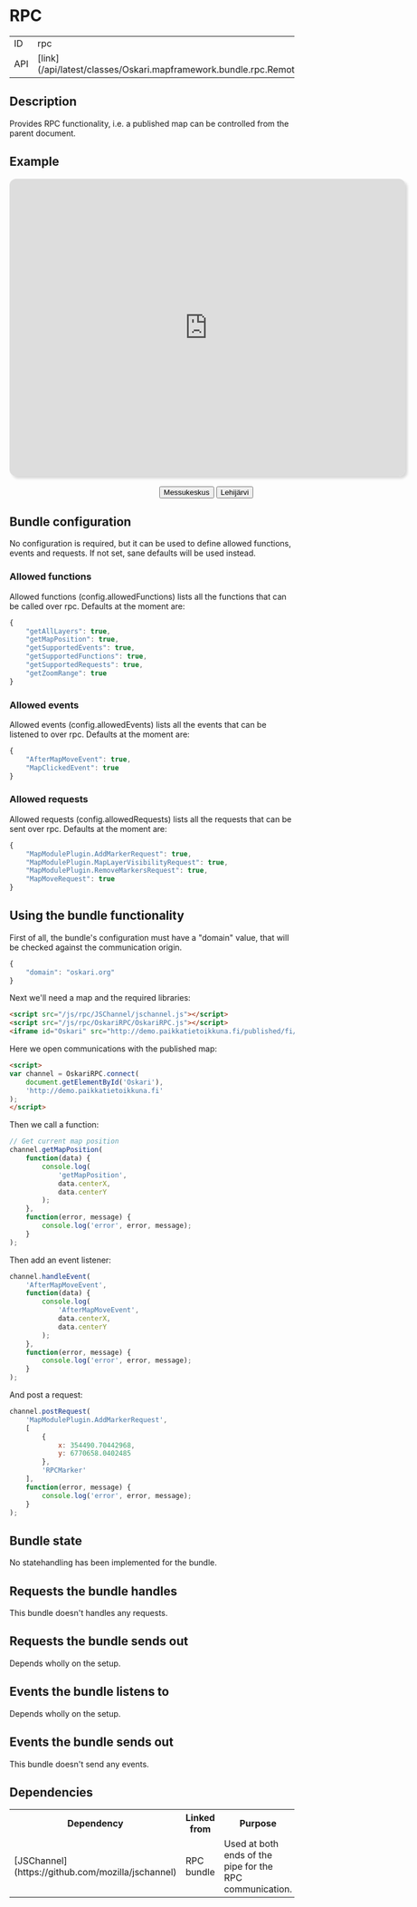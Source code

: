 # RPC

<table class="table">
  <tr>
    <td>ID</td><td>rpc</td>
  </tr>
  <tr>
    <td>API</td><td>[link](/api/latest/classes/Oskari.mapframework.bundle.rpc.RemoteProcedureCallInstance.html)</td>
  </tr>
</table>

## Description

Provides RPC functionality, i.e. a published map can be controlled from the parent document.

## Example

<script src="/js/rpc/JSChannel/jschannel.js"></script>
<script src="/js/rpc/OskariRPC/OskariRPC.js"></script>
<style>
    iframe {
        background-clip: padding-box;
        border: none;
        border-radius: 12px;
        box-shadow: 4px 4px 4px rgba(0, 0, 0, 0.15);
        clear: both;
        display: block;
        margin-bottom: 12px;
        width: 700px;
        height: 525px;
    }
    #rpcControls {
        text-align: center;
        width: 700px;   
    }

    #rpcControls button, #rpcControls output, #rpcControls input {
        display: inline-block;
        margin-top: 6px;
    }
</style>
<iframe id="Oskari" src="http://demo.paikkatietoikkuna.fi/published/fi/8184"></iframe>
<div id="rpcControls">
    <button id="helsinki">Messukeskus</button>
    <button id="lehka">Lehijärvi</button>
    <output id="coords"></output>
</div>
<script>
    var channel = OskariRPC.connect(
            document.getElementById('Oskari'),
            'http://demo.paikkatietoikkuna.fi'
        ),
        coords = document.getElementById('coords'),
        setCoords = function(x, y) {
            coords.textContent = x + ', ' + y;
        },
        moveMap = function(centerX, centerY, zoomLevel) {
            channel.postRequest(
                'MapMoveRequest',
                [
                    centerX,
                    centerY,
                    zoomLevel === undefined ? 9 : zoomLevel
                ],
                function(data) {
                    console.log('MapMoveRequest posted');
                },
                function(error, message) {
                    console.log('error', error, message);
                }
            );
        },
        zoombar;

    channel.getZoomRange(
        function(data) {
            zoombar = document.createElement('input');
            zoombar.type = 'range';
            zoombar.min = data.min;
            zoombar.max = data.max;
            zoombar.value = data.current;
            zoombar.onchange = function(event) {
                var zoomLevel = this.value;
                // There's no setZoomLevel for now, so we use MapMoveRequest with
                // getMapPosition's x and y coords
                channel.getMapPosition(
                    function(data) {
                        console.log('getMapPosition', JSON.stringify(data));
                        moveMap(data.centerX, data.centerY, zoomLevel);
                    },
                    function(error, message) {
                        console.log('error', error, message);
                    }
                );
            };
            document.getElementById('rpcControls').appendChild(zoombar);
        },
        function(error, message) {
            console.log('error', error, message);
        }
    );

    // Get current map position
    channel.getMapPosition(
        function(data) {
            console.log('getMapPosition', JSON.stringify(data));
            setCoords(data.centerX, data.centerY);
        },
        function(error, message) {
            console.log('error', error, message);
        }
    );

    channel.getAllLayers(
        function(data) {
            console.log('getAllLayers', JSON.stringify(data));
            // Layer names aren't available through RPC as it might contain sensitive data
            var localization = {
                '24': 'Ortokuvat',
                'base_2': 'Maastokartta',
                'base_35': 'Taustakarttasarja'
            };
            data.forEach(function(layer) {
                var layerButton = document.createElement('button');
                layerButton.id = layer.id;
                layerButton.textContent = localization[layer.id];
                layerButton.onclick = function() {
                    var lid = this.id;
                    console.log('Showing layer ' + localization[lid]);
                    data.forEach(function(l) {
                        channel.postRequest(
                            'MapModulePlugin.MapLayerVisibilityRequest',
                            [
                                l.id,
                                l.id + '' === lid
                            ]
                        );
                    });
                };
                document.getElementById('rpcControls').appendChild(layerButton);
            });
        },
        function(error, message) {
            console.log('error', error, message);
        }
    );

    channel.handleEvent(
        'AfterMapMoveEvent',
        function(data) {
            console.log('AfterMapMoveEvent', JSON.stringify(data));
            setCoords(data.centerX, data.centerY);
            if (zoombar) {
                zoombar.value = data.zoom;
            }
        },
        function(error, message) {
            console.log('error', error, message);
        }
    );

    channel.handleEvent(
        'MapClickedEvent',
        function(data) {
            console.log('MapClickedEvent', JSON.stringify(data));
            channel.postRequest(
                'MapModulePlugin.AddMarkerRequest', [{
                        x: data.lon,
                        y: data.lat
                    },
                    'RPCMarker'
                ],
                function(error, message) {
                    console.log('error', error, message);
                }
            );
        },
        function(error, message) {
            console.log('error', error, message);
        }
    );

    document.getElementById('lehka').onclick = function() {
        console.log('Lehijärvi');
        moveMap(354490.70442968, 6770658.0402485);
    };

    document.getElementById('helsinki').onclick = function() {
        console.log('Messukeskus');
        moveMap(385597.68323541, 6675813.1806321);
    };
</script>

## Bundle configuration

No configuration is required, but it can be used to define allowed functions,
events and requests.
If not set, sane defaults will be used instead.

### Allowed functions

Allowed functions (config.allowedFunctions) lists all the functions that can be called over rpc.
Defaults at the moment are:
```javascript
{
    "getAllLayers": true,
    "getMapPosition": true,
    "getSupportedEvents": true,
    "getSupportedFunctions": true,
    "getSupportedRequests": true,
    "getZoomRange": true
}
```

### Allowed events

Allowed events (config.allowedEvents) lists all the events that can be listened to over rpc.
Defaults at the moment are:
```javascript
{
    "AfterMapMoveEvent": true,
    "MapClickedEvent": true
}
```

### Allowed requests

Allowed requests (config.allowedRequests) lists all the requests that can be sent over rpc.
Defaults at the moment are:
```javascript
{
    "MapModulePlugin.AddMarkerRequest": true,
    "MapModulePlugin.MapLayerVisibilityRequest": true,
    "MapModulePlugin.RemoveMarkersRequest": true,
    "MapMoveRequest": true
}
```

## Using the bundle functionality

First of all, the bundle's configuration must have a "domain" value, that will be checked against the communication origin.
```javascript
{
    "domain": "oskari.org"
}
```
Next we'll need a map and the required libraries:
```html
<script src="/js/rpc/JSChannel/jschannel.js"></script>
<script src="/js/rpc/OskariRPC/OskariRPC.js"></script>
<iframe id="Oskari" src="http://demo.paikkatietoikkuna.fi/published/fi/8184"></iframe>
```

Here we open communications with the published map:
```html
<script>
var channel = OskariRPC.connect(
    document.getElementById('Oskari'),
    'http://demo.paikkatietoikkuna.fi'
);
</script>
```

Then we call a function:
```javascript
// Get current map position
channel.getMapPosition(
    function(data) {
        console.log(
            'getMapPosition',
            data.centerX,
            data.centerY
        );
    },
    function(error, message) {
        console.log('error', error, message);
    }
);
```

Then add an event listener:
```javascript
channel.handleEvent(
    'AfterMapMoveEvent',
    function(data) {
        console.log(
            'AfterMapMoveEvent',
            data.centerX,
            data.centerY
        );
    },
    function(error, message) {
        console.log('error', error, message);
    }
);
```

And post a request:
```javascript
channel.postRequest(
    'MapModulePlugin.AddMarkerRequest',
    [
        {
            x: 354490.70442968,
            y: 6770658.0402485
        },
        'RPCMarker'
    ],
    function(error, message) {
        console.log('error', error, message);
    }
);
```

## Bundle state

No statehandling has been implemented for the bundle.

## Requests the bundle handles

This bundle doesn't handles any requests.

## Requests the bundle sends out

Depends wholly on the setup.

## Events the bundle listens to

Depends wholly on the setup.

## Events the bundle sends out

This bundle doesn't send any events.

## Dependencies

<table class="table">
  <tr>
    <th> Dependency </th><th> Linked from </th><th> Purpose</th>
  </tr>
  <tr>
    <td> [JSChannel](https://github.com/mozilla/jschannel) </td>
    <td> RPC bundle </td>
    <td> Used at both ends of the pipe for the RPC communication.</td>
  </tr>
</table>
